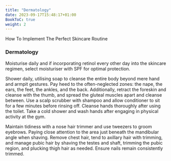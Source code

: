 ```yaml
---
title: "Dermatology"
date: 2023-09-17T15:48:17+01:00
BookToC: true
weight: 2
---
```


<n2>How To Implement The Perfect Skincare Routine</n2>
### Dermatology

Moisturise daily and if incorporating retinol every other day into the skincare regimen, select moisturiser with SPF for optimal protection.

Shower daily, utilising soap to cleanse the entire body beyond mere hand and armpit gestures. Pay heed to the often-neglected zones: the nape, the ears, the feet, the ankles, and the back. Additionally, retract the foreskin and cleanse with the thumb, and spread the gluteal muscles apart and cleanse between. Use a scalp scrubber with shampoo and allow conditioner to sit for a few minutes before rinsing off. Cleanse hands thoroughly after using the toilet. Take a cold shower and wash hands after engaging in physical activity at the gym.

Maintain tidiness with a nose hair trimmer and use tweezers to groom eyebrows. Paying close attention to the area just beneath the mandibular angle when shaving. Remove chest hair, tend to axillary hair with trimming, and manage pubic hair by shaving the testes and shaft, trimming the pubic region, and plucking thigh hair as needed. Ensure nails remain consistently trimmed.


